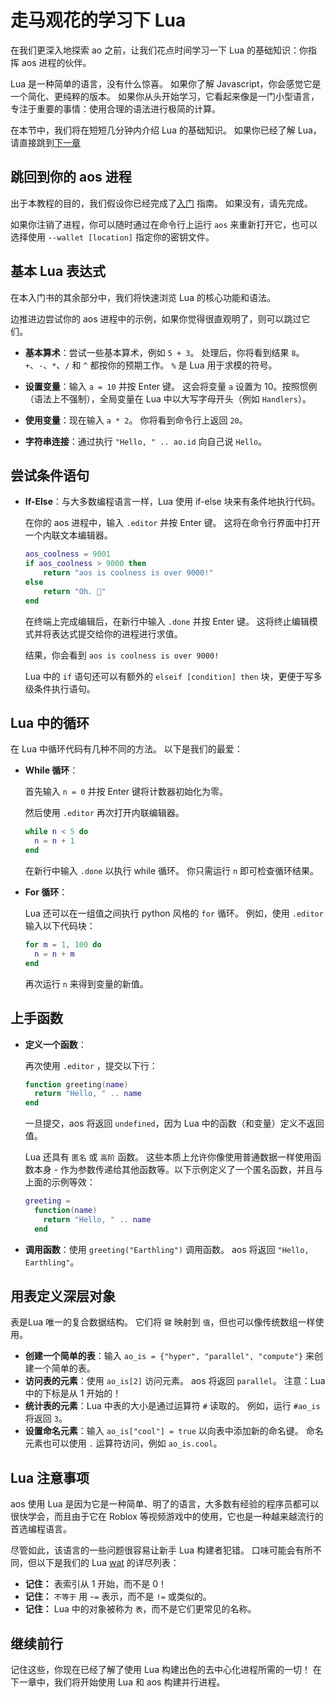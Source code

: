 # 走马观花的学习下 Lua

在我们更深入地探索 ao 之前，让我们花点时间学习一下 Lua 的基础知识：你指挥 aos 进程的伙伴。

Lua 是一种简单的语言，没有什么惊喜。 如果你了解 Javascript，你会感觉它是一个简化、更纯粹的版本。 如果你从头开始学习，它看起来像是一门小型语言，专注于重要的事情：使用合理的语法进行极简的计算。

在本节中，我们将在短短几分钟内介绍 Lua 的基础知识。 如果你已经了解 Lua，请直接跳到[下一章](tour.md)

## 跳回到你的 aos 进程

出于本教程的目的，我们假设你已经完成了[入门](/zh/welcome/getting-started) 指南。 如果没有，请先完成。

如果你注销了进程，你可以随时通过在命令行上运行 `aos` 来重新打开它，也可以选择使用 `--wallet [location]` 指定你的密钥文件。

## 基本 Lua 表达式

在本入门书的其余部分中，我们将快速浏览 Lua 的核心功能和语法。

边推进边尝试你的 aos 进程中的示例，如果你觉得很直观明了，则可以跳过它们。

- **基本算术**：尝试一些基本算术，例如 `5 + 3`。 处理后，你将看到结果 `8`。 `+`、`-`、`*`、`/` 和 `^` 都按你的预期工作。 `%` 是 Lua 用于求模的符号。
- **设置变量**：输入 `a = 10` 并按 Enter 键。 这会将变量 `a` 设置为 10。按照惯例（语法上不强制），全局变量在 Lua 中以大写字母开头（例如 `Handlers`）。

- **使用变量**：现在输入 `a * 2`。 你将看到命令行上返回 `20`。
- **字符串连接**：通过执行 `"Hello, " .. ao.id` 向自己说 `Hello`。

## 尝试条件语句

- **If-Else**：与大多数编程语言一样，Lua 使用 if-else 块来有条件地执行代码。

  在你的 aos 进程中，输入 `.editor` 并按 Enter 键。 这将在命令行界面中打开一个内联文本编辑器。

  ```lua
  aos_coolness = 9001
  if aos_coolness > 9000 then
      return "aos is coolness is over 9000!"
  else
      return "Oh. 🤷"
  end
  ```

  在终端上完成编辑后，在新行中输入 `.done` 并按 Enter 键。 这将终止编辑模式并将表达式提交给你的进程进行求值。

  结果，你会看到 `aos is coolness is over 9000!`

  Lua 中的 `if` 语句还可以有额外的 `elseif [condition] then` 块，更便于写多级条件执行语句。

## Lua 中的循环

在 Lua 中循环代码有几种不同的方法。 以下是我们的最爱：

- **While 循环**：

  首先输入 `n = 0` 并按 Enter 键将计数器初始化为零。

  然后使用 `.editor` 再次打开内联编辑器。

  ```lua
  while n < 5 do
    n = n + 1
  end
  ```

  在新行中输入 `.done` 以执行 while 循环。 你只需运行 `n` 即可检查循环结果。

- **For 循环**：

  Lua 还可以在一组值之间执行 python 风格的 `for` 循环。 例如，使用 `.editor` 输入以下代码块：

  ```lua
  for m = 1, 100 do
    n = n + m
  end
  ```

  再次运行 `n` 来得到变量的新值。

## 上手函数

- **定义一个函数**：

  再次使用 `.editor` ，提交以下行：

  ```lua
  function greeting(name)
    return "Hello, " .. name
  end
  ```

  一旦提交，aos 将返回 `undefined`，因为 Lua 中的函数（和变量）定义不返回值。

  Lua 还具有 `匿名` 或 `高阶` 函数。 这些本质上允许你像使用普通数据一样使用函数本身 - 作为参数传递给其他函数等。以下示例定义了一个匿名函数，并且与上面的示例等效：

  ```lua
  greeting =
    function(name)
      return "Hello, " .. name
    end
  ```

- **调用函数**：使用 `greeting("Earthling")` 调用函数。 aos 将返回 `"Hello, Earthling"`。

## 用表定义深层对象

表是Lua 唯一的复合数据结构。 它们将 `键` 映射到 `值`，但也可以像传统数组一样使用。

- **创建一个简单的表**：输入 `ao_is = {"hyper", "parallel", "compute"}` 来创建一个简单的表。
- **访问表的元素**：使用 `ao_is[2]` 访问元素。 aos 将返回 `parallel`。 注意：Lua 中的下标是从 1 开始的！
- **统计表的元素**：Lua 中表的大小是通过运算符 `#` 读取的。 例如，运行 `#ao_is` 将返回 `3`。
- **设置命名元素**：输入 `ao_is["cool"] = true` 以向表中添加新的命名键。 命名元素也可以使用 `.` 运算符访问，例如 `ao_is.cool`。

## Lua 注意事项

aos 使用 Lua 是因为它是一种简单、明了的语言，大多数有经验的程序员都可以很快学会，而且由于它在 Roblox 等视频游戏中的使用，它也是一种越来越流行的首选编程语言。

尽管如此，该语言的一些问题很容易让新手 Lua 构建者犯错。 口味可能会有所不同，但以下是我们的 Lua [wat](https://www.destroyallsoftware.com/talks/wat) 的详尽列表：

- **记住：** 表索引从 1 开始，而不是 0！
- **记住：** `不等于` 用 `~=` 表示，而不是 `!=` 或类似的。
- **记住：** Lua 中的对象被称为 `表`，而不是它们更常见的名称。

## 继续前行

记住这些，你现在已经了解了使用 Lua 构建出色的去中心化进程所需的一切！ 在下一章中，我们将开始使用 Lua 和 aos 构建并行进程。
